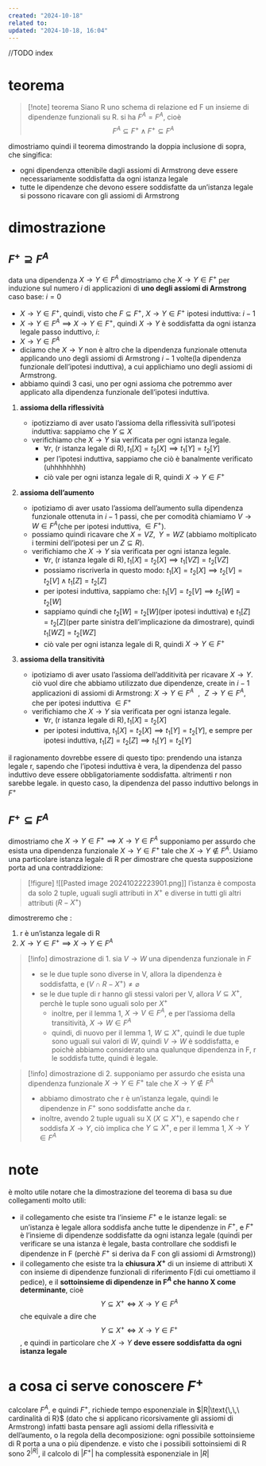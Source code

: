 ```yaml
---
created: "2024-10-18"
related to: 
updated: "2024-10-18, 16:04"
---
```

//TODO index
# teorema
>[!note] teorema
Siano R uno schema di relazione ed F un insieme di dipendenze funzionali su R. si ha $F^A = F^A$, cioè
$$F^A \subseteq F^+ \land F^+ \subseteq F^A$$

dimostriamo quindi il teorema dimostrando la doppia inclusione di sopra, che singifica:
- ogni dipendenza ottenibile dagli assiomi di Armstrong deve essere necessariamente soddisfatta da ogni istanza legale
- tutte le dipendenze che devono essere soddisfatte da un’istanza legale si possono ricavare con gli assiomi di Armstrong
# dimostrazione
## $F^+ \supseteq F^A$
data una dipendenza $X \to Y \in F^A$ dimostriamo che $X \to Y \in F^+$ per induzione sul numero $i$ di applicazioni di **uno degli assiomi di Armstrong**
caso base: $i=0$ 
- $X \to Y \in F^+$, quindi, visto che $F \subseteq F^+$, $X \to Y \in F^+$
ipotesi induttiva: $i-1$
- $X \to Y \in F^A \implies X \to Y \in F^+$, quindi $X \to Y$ è soddisfatta da ogni istanza legale
passo induttivo, $i$:
- $X \to Y \in F^A$
- diciamo che $X \to Y$ non è altro che la dipendenza funzionale ottenuta applicando uno degli assiomi di Armstrong $i-1$ volte(la dipendenza funzionale dell’ipotesi induttiva), a cui applichiamo uno degli assiomi di Armstrong.
- abbiamo quindi 3 casi, uno per ogni assioma che potremmo aver applicato alla dipendenza funzionale dell’ipotesi induttiva.

1. **assioma della riflessività**
	- ipotizziamo di aver usato l’assioma della riflessività sull’ipotesi induttiva: sappiamo che $Y \subseteq X$ 
	- verifichiamo che $X \to Y$ sia verificata per ogni istanza legale.
		- $\forall r \text{, (r istanza legale di R)}, t_{1}[X]=t_{2}[X] \implies t_{1}[Y]=t_{2}[Y]$
		- per l’ipotesi induttiva, sappiamo che ciò è banalmente verificato (uhhhhhhhh)
		- ciò vale per ogni istanza legale di R, quindi $X \to Y \in F^+$
		
2. **assioma dell’aumento**
	- ipotiziamo di aver usato l’assioma dell’aumento sulla dipendenza funzionale ottenuta in $i-1$ passi, che per comodità chiamiamo $V \to W \in F^A$(che per ipotesi induttiva, $\in F^+$). 
	- possiamo quindi ricavare che $X = VZ , \,\,\, Y=WZ$ (abbiamo moltiplicato i termini dell’ipotesi per un $Z \subseteq R$).
	- verifichiamo che $X \to Y$ sia verificata per ogni istanza legale.
		- $\forall r \text{, (r istanza legale di R)}, t_{1}[X]=t_{2}[X] \implies t_{1}[VZ]=t_{2}[VZ]$
		- possiamo riscriverla in questo modo: $t_{1}[X]=t_{2}[X] \implies t_{2}[V]=t_{2}[V] \land t_{1}[Z]=t_{2}[Z]$
		- per ipotesi induttiva, sappiamo che: $t_{1}[V]=t_{2}[V] \implies t_{2}[W]=t_{2}[W]$
		- sappiamo quindi che $t_{2}[W]=t_{2}[W]$(per ipotesi induttiva) e $t_{1}[Z]=t_{2}[Z]$(per parte sinistra dell’implicazione da dimostrare), quindi $t_{1}[WZ]=t_{2}[WZ]$
		- ciò vale per ogni istanza legale di R, quindi $X \to Y \in F^+$
3. **assioma della transitività**
	- ipotiziamo di aver usato l’assioma dell’additività per ricavare $X \to Y$. ciò vuol dire che abbiamo utilizzato due dipendenze, create in $i-1$ applicazioni di assiomi di Armstrong: $X \to Y \in F^A \,\,\ ,\,\,\,\,Z \to Y \in F^A$, che per ipotesi induttiva $\in F^+$
	- verifichiamo che $X \to Y$ sia verificata per ogni istanza legale.
		- $\forall r \text{, (r istanza legale di R)}, t_{1}[X]=t_{2}[X]$
		- per ipotesi induttiva, $t_{1}[X]=t_{2}[X] \implies t_{1}[Y]=t_{2}[Y]$, e sempre per ipotesi induttiva, $t_{1}[Z]=t_{2}[Z] \implies t_{1}[Y]=t_{2}[Y]$

il ragionamento dovrebbe essere di questo tipo: prendendo una istanza legale r, sapendo che l’ipotesi induttiva è vera, la dipendenza del passo induttivo deve essere obbligatoriamente soddisfatta. altrimenti r non sarebbe legale. in questo caso, la dipendenza del passo induttivo belongs in $F^+$
## $F^+ \subseteq F^A$
dimostriamo che $X \to Y \in F^+ \implies X \to Y \in F^A$
supponiamo per assurdo che esista una dipendenza funzionale $X \to Y \in F^+$ tale che $X \to Y \notin F^A$. Usiamo una particolare istanza legale di R per dimostrare che questa supposizione porta ad una contraddizione:
>[!figure] ![[Pasted image 20241022223901.png]]
l’istanza è composta da solo 2 tuple, uguali sugli attributi in $X^+$ e diverse in tutti gli altri attributi ($R-X^+$)

dimostreremo che :
1. r è un’istanza legale di R
2. $X \to Y \in F^+ \implies X \to Y \in F^A$

>[!info] dimostrazione di 1.
>sia $V \to W$ una dipendenza funzionale in $F$
>- se le due tuple sono diverse in V, allora la dipendenza è soddisfatta, e $(V \cap R-X^+) \neq \varnothing$
>- se le due tuple di r hanno gli stessi valori per V, allora $V \subseteq X^+$, perchè le tuple sono uguali solo per $X^+$
>	- inoltre, per il lemma 1, $X \to V \in F^A$, e per l’assioma della transitività, $X \to W \in F^A$
>	- quindi, di nuovo per il lemma 1, $W \subseteq X^+$, quindi le due tuple sono uguali sui valori di $W$, quindi $V \to W$ è soddisfatta, e poichè abbiamo considerato una qualunque dipendenza in F, r le soddisfa tutte, quindi è legale.

>[!info] dimostrazione di 2.
supponiamo per assurdo che esista una dipendenza funzionale $X \to Y \in F^+$ tale che $X \to Y \notin F^A$
>- abbiamo dimostrato che r è un’istanza legale, quindi le dipendenze in $F^+$ sono soddisfatte anche da r.
>- inoltre, avendo 2 tuple uguali su X ($X \subseteq X^+$), e sapendo che r soddisfa $X \to Y$, ciò implica che $Y \subseteq X^+$, e per il lemma 1, $X \to Y \in F^A$

# note 
è molto utile notare che la dimostrazione del teorema di basa su due collegamenti molto utili:
- il collegamento che esiste tra l’insieme $F^+$ e le istanze legali: se un’istanza è legale allora soddisfa anche tutte le dipendenze in $F^+$, e $F^+$ è l’insieme di dipendenze soddisfatte da ogni istanza legale (quindi per verificare se una istanza è legale, basta controllare che soddisfi le dipendenze in F (perchè $F^+$ si deriva da F con gli assiomi di Armstrong))
- il collegamento che esiste tra la **chiusura $X^+$** di un insieme di attributi X con insieme di dipendenze funzionali di riferimento F(di cui omettiamo il pedice), e il **sottoinsieme di dipendenze in F$^A$ che hanno X come determinante**, cioè 
 $$ Y \subseteq X^+ \iff X \to Y \in F^A$$
che equivale a dire che 
$$Y \subseteq X^+ \iff X \to Y \in F^+$$, e quindi in particolare che $X \to Y$ **deve essere soddisfatta da ogni istanza legale**
# a cosa ci serve conoscere $F^+$
calcolare $F^A$, e quindi $F^+$, richiede tempo esponenziale  in $|R|\text{\,\,\ cardinalità di R}$ (dato che si applicano ricorsivamente gli assiomi di Armstrong)
infatti basta pensare agli assiomi della riflessività e dell’aumento, o la regola della decomposizione: ogni possibile sottoinsieme di R porta a una o più dipendenze. e visto che i possibili sottoinsiemi di R sono $2^{|R|}$, il calcolo di $|F^+|$ ha complessità esponenziale in $|R|$